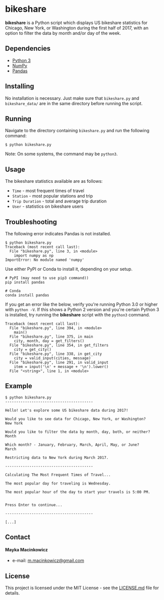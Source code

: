 # bikeshare

**bikeshare** is a Python script which displays US bikeshare statistics for Chicago, New York, or Washington during the first half of 2017, with an option to filter the data by month and/or day of the week.

## Dependencies

* [Python 3](https://www.python.org)
 * [NumPy](https://www.numpy.org)
 * [Pandas](https://pandas.pydata.org)

## Installing

No installation is necessary. Just make sure that `bikeshare.py` and `bikeshare_data/` are in the same directory before running the script.

## Running

Navigate to the directory containing `bikeshare.py` and run the following command:

```
$ python bikeshare.py
```

Note: On some systems, the command may be `python3`.

## Usage

The bikeshare statistics available are as follows:
* `Time` - most frequent times of travel
* `Station` - most popular stations and trip
* `Trip Duration` - total and average trip duration
* `User` - statistics on bikeshare users

## Troubleshooting

The following error indicates Pandas is not installed.

```
$ python bikeshare.py
Traceback (most recent call last):
  File "bikeshare.py", line 3, in <module>
    import numpy as np
ImportError: No module named 'numpy'
```

Use either PyPI or Conda to install it, depending on your setup.

```
# PyPI (may need to use pip3 command))
pip install pandas
```

```
# Conda
conda install pandas
```

If you get an error like the below, verify you're running Python 3.0 or higher with `python -V`. If this shows a Python 2 version and you're certain Python 3 is installed, try running the **bikeshare** script with the `python3` command.

```
Traceback (most recent call last):
  File "bikeshare.py", line 394, in <module>
    main()
  File "bikeshare.py", line 375, in main
    city, month, day = get_filters()
  File "bikeshare.py", line 354, in get_filters
    city = get_city()
  File "bikeshare.py", line 338, in get_city
    city = valid_input(cities, message)
  File "bikeshare.py", line 291, in valid_input
    item = input('\n' + message + '\n').lower()
  File "<string>", line 1, in <module>
```

## Example

```
$ python bikeshare.py
----------------------------------------

Hello! Let's explore some US bikeshare data during 2017!

Would you like to see data for Chicago, New York, or Washington?
New York

Would you like to filter the data by month, day, both, or neither?
Month

Which month? - January, February, March, April, May, or June?
March

Restricting data to New York during March 2017.

----------------------------------------

Calculating The Most Frequent Times of Travel...

The most popular day for traveling is Wednesday.

The most popular hour of the day to start your travels is 5:00 PM.


Press Enter to continue...

----------------------------------------

[...]
```

## Contact

#### Mayka Macinkowicz
* e-mail: m.macinkowicz@gmail.com

## License

This project is licensed under the MIT License - see the [LICENSE.md](LICENSE.md) file for details.
